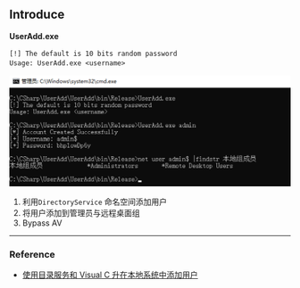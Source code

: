 ## Introduce

**UserAdd.exe**

```tex
[!] The default is 10 bits random password
Usage: UserAdd.exe <username>
```

![image-20211230110308174](.\imgs\image-20211230110308174.png)

1. 利用`DirectoryService` 命名空间添加用户
2. 将用户添加到管理员与远程桌面组
3. Bypass AV

------

### Reference

- [使用目录服务和 Visual C 升在本地系统中添加用户](https://docs.microsoft.com/zh-cn/troubleshoot/dotnet/csharp/add-user-local-system)